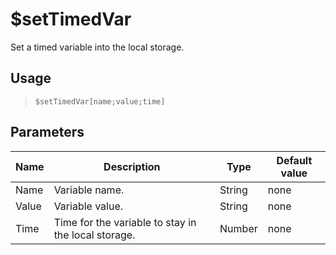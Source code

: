 # $setTimedVar
Set a timed variable into the local storage.
## Usage
> `$setTimedVar[name;value;time]`
## Parameters
| Name  |                     Description                     |  Type  | Default value |
|-------|-----------------------------------------------------|--------|---------------|
| Name  | Variable name.                                      | String | none          |
| Value | Variable value.                                     | String | none          |
| Time  | Time for the variable to stay in the local storage. | Number | none          |
